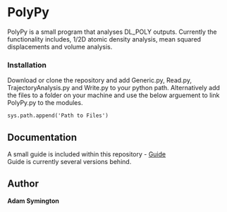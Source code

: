 # PolyPy

PolyPy is a small program that analyses DL_POLY outputs. Currently the functionality includes, 1/2D atomic density analysis, mean squared displacements and volume analysis. 


### Installation

Download or clone the repository and add Generic.py, Read.py, TrajectoryAnalysis.py and Write.py to your python path. Alternatively add the files to a folder on your machine and use the below arguement to link PolyPy.py to the modules.

```
sys.path.append('Path to Files')
```

## Documentation  
  
A small guide is included within this repository - [Guide](https://github.com/symmy596/PolyPy/blob/master/Guide.md)  
Guide is currently several versions behind.

## Author
**Adam Symington** 


